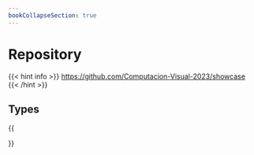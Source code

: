```yaml
---
bookCollapseSection: true
---
```


# Repository

{{< hint info >}}
https://github.com/Computacion-Visual-2023/showcase
{{< /hint >}}

## Types

{{<section>}}
